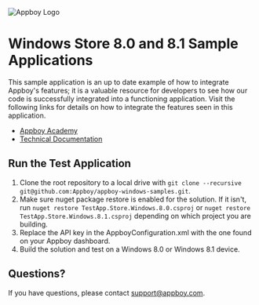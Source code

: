 ![Appboy Logo](http://www.appboy.com/assets/logo-cee4c217ff207f321cc7250f86a1037d.gif)

# Windows Store 8.0 and 8.1 Sample Applications

This sample application is an up to date example of how to integrate Appboy's features; it is a valuable resource for developers to see how our code is successfully integrated into a functioning application. Visit the following links for details on how to integrate the features seen in this application.

- [Appboy Academy](http://www.appboy.com/academy "Appboy Academy")
- [Technical Documentation](http://documentation.appboy.com "Appboy Technical Documentation")

## Run the Test Application
1.  Clone the root repository to a local drive with `git clone --recursive git@github.com:Appboy/appboy-windows-samples.git`.
2.  Make sure nuget package restore is enabled for the solution.  If it isn't, run `nuget restore TestApp.Store.Windows.8.0.csproj` or `nuget restore TestApp.Store.Windows.8.1.csproj` depending on which project you are building.
3.  Replace the API key in the AppboyConfiguration.xml with the one found on your Appboy dashboard.
4.  Build the solution and test on a Windows 8.0 or Windows 8.1 device.

## Questions?

If you have questions, please contact [support@appboy.com](mailto:support@appboy.com).
